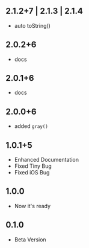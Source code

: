 ## 2.1.2+7 | 2.1.3 | 2.1.4
* auto toString() 

## 2.0.2+6
* docs

## 2.0.1+6
* docs

## 2.0.0+6
* added `gray()`

## 1.0.1+5
* Enhanced Documentation
* Fixed Tiny Bug
* Fixed iOS Bug

## 1.0.0
* Now it's ready

## 0.1.0
* Beta Version